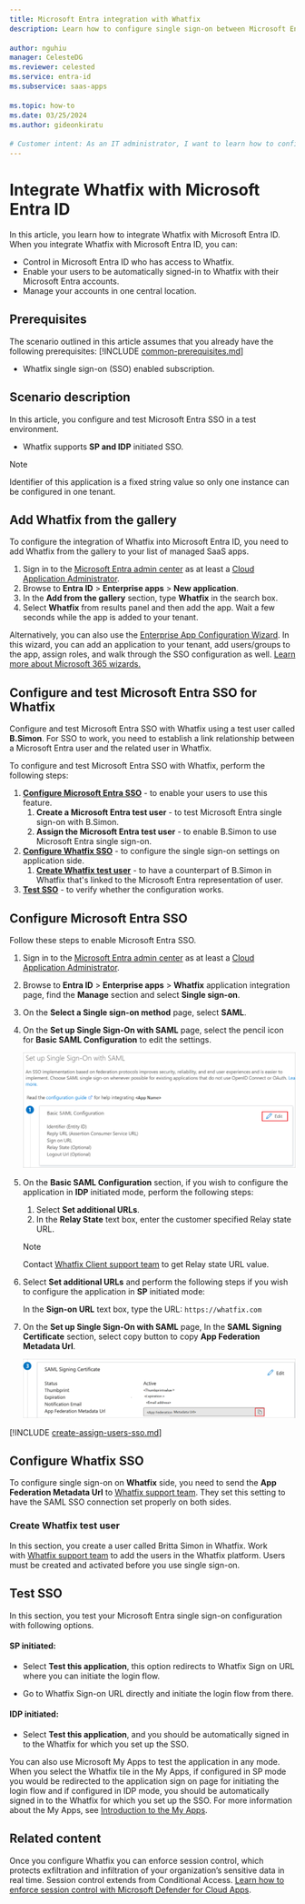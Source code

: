 ```yaml
---
title: Microsoft Entra integration with Whatfix
description: Learn how to configure single sign-on between Microsoft Entra ID and Whatfix.

author: nguhiu
manager: CelesteDG
ms.reviewer: celested
ms.service: entra-id
ms.subservice: saas-apps

ms.topic: how-to
ms.date: 03/25/2024
ms.author: gideonkiratu

# Customer intent: As an IT administrator, I want to learn how to configure single sign-on between Microsoft Entra ID and Whatfix so that I can control who has access to Whatfix, enable automatic sign-in with Microsoft Entra accounts, and manage my accounts in one central location.
---
```

# Integrate Whatfix with Microsoft Entra ID

In this article,  you learn how to integrate Whatfix with Microsoft Entra ID. When you integrate Whatfix with Microsoft Entra ID, you can:

* Control in Microsoft Entra ID who has access to Whatfix.
* Enable your users to be automatically signed-in to Whatfix with their Microsoft Entra accounts.
* Manage your accounts in one central location.

## Prerequisites
The scenario outlined in this article assumes that you already have the following prerequisites:
[!INCLUDE [common-prerequisites.md](~/identity/saas-apps/includes/common-prerequisites.md)]
* Whatfix single sign-on (SSO) enabled subscription.

## Scenario description

In this article,  you configure and test Microsoft Entra SSO in a test environment. 

* Whatfix supports **SP and IDP** initiated SSO.

> [!NOTE]
> Identifier of this application is a fixed string value so only one instance can be configured in one tenant.

## Add Whatfix from the gallery

To configure the integration of Whatfix into Microsoft Entra ID, you need to add Whatfix from the gallery to your list of managed SaaS apps.

1. Sign in to the [Microsoft Entra admin center](https://entra.microsoft.com) as at least a [Cloud Application Administrator](~/identity/role-based-access-control/permissions-reference.md#cloud-application-administrator).
1. Browse to **Entra ID** > **Enterprise apps** > **New application**.
1. In the **Add from the gallery** section, type **Whatfix** in the search box.
1. Select **Whatfix** from results panel and then add the app. Wait a few seconds while the app is added to your tenant.

 Alternatively, you can also use the [Enterprise App Configuration Wizard](https://portal.office.com/AdminPortal/home?Q=Docs#/azureadappintegration). In this wizard, you can add an application to your tenant, add users/groups to the app, assign roles, and walk through the SSO configuration as well. [Learn more about Microsoft 365 wizards.](/microsoft-365/admin/misc/azure-ad-setup-guides)

<a name='configure-and-test-azure-ad-sso-for-whatfix'></a>

## Configure and test Microsoft Entra SSO for Whatfix

Configure and test Microsoft Entra SSO with Whatfix using a test user called **B.Simon**. For SSO to work, you need to establish a link relationship between a Microsoft Entra user and the related user in Whatfix.

To configure and test Microsoft Entra SSO with Whatfix, perform the following steps:

1. **[Configure Microsoft Entra SSO](#configure-azure-ad-sso)** - to enable your users to use this feature.
    1. **Create a Microsoft Entra test user** - to test Microsoft Entra single sign-on with B.Simon.
    1. **Assign the Microsoft Entra test user** - to enable B.Simon to use Microsoft Entra single sign-on.
1. **[Configure Whatfix SSO](#configure-whatfix-sso)** - to configure the single sign-on settings on application side.
    1. **[Create Whatfix test user](#create-whatfix-test-user)** - to have a counterpart of B.Simon in Whatfix that's linked to the Microsoft Entra representation of user.
1. **[Test SSO](#test-sso)** - to verify whether the configuration works.

<a name='configure-azure-ad-sso'></a>

## Configure Microsoft Entra SSO

Follow these steps to enable Microsoft Entra SSO.

1. Sign in to the [Microsoft Entra admin center](https://entra.microsoft.com) as at least a [Cloud Application Administrator](~/identity/role-based-access-control/permissions-reference.md#cloud-application-administrator).
1. Browse to **Entra ID** > **Enterprise apps** > **Whatfix** application integration page, find the **Manage** section and select **Single sign-on**.
1. On the **Select a Single sign-on method** page, select **SAML**.
1. On the **Set up Single Sign-On with SAML** page, select the pencil icon for **Basic SAML Configuration** to edit the settings.

   ![Edit Basic SAML Configuration](common/edit-urls.png)

1. On the **Basic SAML Configuration** section, if you wish to configure the application in **IDP** initiated mode, perform the following steps:

    1. Select **Set additional URLs**.
    1. In the **Relay State** text box, enter the customer specified Relay state URL.
    
    > [!NOTE]
	> Contact [Whatfix Client support team](https://support.whatfix.com) to get Relay state URL value.

1. Select **Set additional URLs** and perform the following steps if you wish to configure the application in **SP** initiated mode:

	In the **Sign-on URL** text box, type the URL:
    `https://whatfix.com`

1. On the **Set up Single Sign-On with SAML** page, In the **SAML Signing Certificate** section, select copy button to copy **App Federation Metadata Url**.

	![The Certificate download link](common/copy-metadataurl.png)

<a name='create-an-azure-ad-test-user'></a>

[!INCLUDE [create-assign-users-sso.md](~/identity/saas-apps/includes/create-assign-users-sso.md)]

## Configure Whatfix SSO

To configure single sign-on on **Whatfix** side, you need to send the **App Federation Metadata Url** to [Whatfix support team](https://support.whatfix.com). They set this setting to have the SAML SSO connection set properly on both sides.

### Create Whatfix test user

In this section, you create a user called Britta Simon in Whatfix. Work with [Whatfix support team](https://support.whatfix.com) to add the users in the Whatfix platform. Users must be created and activated before you use single sign-on.

## Test SSO

In this section, you test your Microsoft Entra single sign-on configuration with following options. 

#### SP initiated:

* Select **Test this application**, this option redirects to Whatfix Sign on URL where you can initiate the login flow.  

* Go to Whatfix Sign-on URL directly and initiate the login flow from there.

#### IDP initiated:

* Select **Test this application**, and you should be automatically signed in to the Whatfix for which you set up the SSO. 

You can also use Microsoft My Apps to test the application in any mode. When you select the Whatfix tile in the My Apps, if configured in SP mode you would be redirected to the application sign on page for initiating the login flow and if configured in IDP mode, you should be automatically signed in to the Whatfix for which you set up the SSO. For more information about the My Apps, see [Introduction to the My Apps](https://support.microsoft.com/account-billing/sign-in-and-start-apps-from-the-my-apps-portal-2f3b1bae-0e5a-4a86-a33e-876fbd2a4510).

## Related content

Once you configure Whatfix you can enforce session control, which protects exfiltration and infiltration of your organization’s sensitive data in real time. Session control extends from Conditional Access. [Learn how to enforce session control with Microsoft Defender for Cloud Apps](/cloud-app-security/proxy-deployment-aad).
